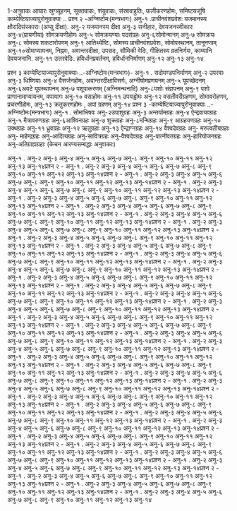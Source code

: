 1-अनुवाकः
आघारः
स्रुग्व्यूहनम्, सूक्तवाकः, शंयुवाकः, संस्रावाहुतिः, फलीकरणहोमः, समिष्टयजूंषि
काम्येष्टियाज्यापुरोनुवाक्याः ..
प्रश्न २ -अग्निष्टोमः(मन्त्रभागः)
अनु-१ .प्राचीनवंशप्रवेशः यजमानस्य क्षौरादिसंस्काराः (अप्सु दीक्षा).
अनु-२ यजमानस्य दीक्षा
अनु-३ सनीहारः, देवयजनस्वीकारः
अनु-४(प्रायणीया) सोमक्रयणीहोमः
अनु-५ सोमक्रयण्याः पदसंग्रहः
अनु-६सोमोन्मानम्
अनु-७ सोमक्रयः
अनु-८ सोमस्य शकटारोपणम्
अनु-९ आतिथ्येष्टिः, सोमस्य प्राचीनवंशप्रवेशः, सोमोपस्थानम्, तानूनप्त्रम्
अनु-१०सोमाप्यायनम्, निह्नवः, अवान्तरदीक्षा, उपसदः, सौमिकी वेदिः, गीक्षितस्य व्रतनिर्णयः, काम्यानि देवयजनानि.
अनु-११ उत्तरवेदिः. हविर्धानप्रवर्तनम्, हविर्धाननिर्माणम्
अनु-१२
अनु-१३
अनु-१४

प्रश्न ३ काम्येष्टियाज्यापुरोनुवाक्याः ..-अग्निष्टोमः(मन्त्रभागः)-
अनु-१ . सदोमण्डपनिर्माणम्
अनु-२ उपरवाः
अनु-३ धिष्णियाः
अनु-४ वैसर्जनहोमः, अवान्तरदीक्षाविसर्गः, अग्नीषोमप्रणयनम्
अनु-५ यूपच्छेदनम्
अनु-६अवटे यूपस्थापनम्
अनु-७ पशूपाकरणम् (अग्निमन्थनादि)
अनु-८पशोः संज्ञपनम्
अनु-९ पशोः प्राणानामाप्यायनम्, वपायागः
अनु-१० वसाहोमः
अनु-११ उपयड्ढोमः
अनु-१२ वसतीवरीग्रहणम्, सोमावरोहणम्, प्रचरणीहोमः,
अनु-१३ क्रतुकरणहोमः , अपां ग्रहणम्
अनु-१४
प्रश्न ३ -काम्येष्टियाज्यापुरोनुवाक्याः ..-अग्निष्टोमः(मन्त्रभागः)
अनु-१ . सोमाभिषवः
अनु-२उपाशुग्रहः
अनु-३ अन्तर्यामग्रहः
अनु-४ ऐन्द्रवायवग्रहः
अनु-५ मैत्रावरुणग्रहः
अनु-६आश्विनग्रहः
अनु-७ शुक्रग्रहः
अनु-८मन्थिग्रहः
अनु-९ आग्रहयणग्रहः
अनु-१० उक्थग्रहः
अनु-११ ध्रुवग्रहः
अनु-१२ ऋतुग्रहाः
अनु-१३ ऐन्द्राग्नग्रहः
अनु-१४ वैश्वदेवग्रहः
अनु- मरुत्वतीयग्रहाः
अनु- माहेन्द्रग्रहः
अनु-आदित्यग्रहः
अनु-सावित्रग्रहः
अनु-वैश्वदेवग्रहः
अनु-पात्नीवतग्रहः
अनु-हारियोजनग्रहः
अनु-अतिग्राह्यग्रहाः
(केचन आरण्यसम्बद्धाः अनुवाकाः)


अनु-१ .
अनु-२
अनु-३
अनु-४
अनु-५
अनु-६
अनु-७
अनु-८
अनु-९
अनु-१०
अनु-११
अनु-१२
अनु-१३
अनु-१४प्रश्न २ -
अनु-१ .
अनु-२
अनु-३
अनु-४
अनु-५
अनु-६
अनु-७
अनु-८
अनु-९
अनु-१०
अनु-११
अनु-१२
अनु-१३
अनु-१४प्रश्न २ -
अनु-१ .
अनु-२
अनु-३
अनु-४
अनु-५
अनु-६
अनु-७
अनु-८
अनु-९
अनु-१०
अनु-११
अनु-१२
अनु-१३
अनु-१४प्रश्न २ -
अनु-१ .
अनु-२
अनु-३
अनु-४
अनु-५
अनु-६
अनु-७
अनु-८
अनु-९
अनु-१०
अनु-११
अनु-१२
अनु-१३
अनु-१४प्रश्न २ -
अनु-१ .
अनु-२
अनु-३
अनु-४
अनु-५
अनु-६
अनु-७
अनु-८
अनु-९
अनु-१०
अनु-११
अनु-१२
अनु-१३
अनु-१४प्रश्न २ -
अनु-१ .
अनु-२
अनु-३
अनु-४
अनु-५
अनु-६
अनु-७
अनु-८
अनु-९
अनु-१०
अनु-११
अनु-१२
अनु-१३
अनु-१४प्रश्न २ -
अनु-१ .
अनु-२
अनु-३
अनु-४
अनु-५
अनु-६
अनु-७
अनु-८
अनु-९
अनु-१०
अनु-११
अनु-१२
अनु-१३
अनु-१४प्रश्न २ -
अनु-१ .
अनु-२
अनु-३
अनु-४
अनु-५
अनु-६
अनु-७
अनु-८
अनु-९
अनु-१०
अनु-११
अनु-१२
अनु-१३
अनु-१४प्रश्न २ -
अनु-१ .
अनु-२
अनु-३
अनु-४
अनु-५
अनु-६
अनु-७
अनु-८
अनु-९
अनु-१०
अनु-११
अनु-१२
अनु-१३
अनु-१४प्रश्न २ -
अनु-१ .
अनु-२
अनु-३
अनु-४
अनु-५
अनु-६
अनु-७
अनु-८
अनु-९
अनु-१०
अनु-११
अनु-१२
अनु-१३
अनु-१४प्रश्न २ -
अनु-१ .
अनु-२
अनु-३
अनु-४
अनु-५
अनु-६
अनु-७
अनु-८
अनु-९
अनु-१०
अनु-११
अनु-१२
अनु-१३
अनु-१४प्रश्न २ -
अनु-१ .
अनु-२
अनु-३
अनु-४
अनु-५
अनु-६
अनु-७
अनु-८
अनु-९
अनु-१०
अनु-११
अनु-१२
अनु-१३
अनु-१४प्रश्न २ -
अनु-१ .
अनु-२
अनु-३
अनु-४
अनु-५
अनु-६
अनु-७
अनु-८
अनु-९
अनु-१०
अनु-११
अनु-१२
अनु-१३
अनु-१४प्रश्न २ -
अनु-१ .
अनु-२
अनु-३
अनु-४
अनु-५
अनु-६
अनु-७
अनु-८
अनु-९
अनु-१०
अनु-११
अनु-१२
अनु-१३
अनु-१४प्रश्न २ -
अनु-१ .
अनु-२
अनु-३
अनु-४
अनु-५
अनु-६
अनु-७
अनु-८
अनु-९
अनु-१०
अनु-११
अनु-१२
अनु-१३
अनु-१४प्रश्न २ -
अनु-१ .
अनु-२
अनु-३
अनु-४
अनु-५
अनु-६
अनु-७
अनु-८
अनु-९
अनु-१०
अनु-११
अनु-१२
अनु-१३
अनु-१४प्रश्न २ -
अनु-१ .
अनु-२
अनु-३
अनु-४
अनु-५
अनु-६
अनु-७
अनु-८
अनु-९
अनु-१०
अनु-११
अनु-१२
अनु-१३
अनु-१४प्रश्न २ -
अनु-१ .
अनु-२
अनु-३
अनु-४
अनु-५
अनु-६
अनु-७
अनु-८
अनु-९
अनु-१०
अनु-११
अनु-१२
अनु-१३
अनु-१४प्रश्न २ -
अनु-१ .
अनु-२
अनु-३
अनु-४
अनु-५
अनु-६
अनु-७
अनु-८
अनु-९
अनु-१०
अनु-११
अनु-१२
अनु-१३
अनु-१४प्रश्न २ -
अनु-१ .
अनु-२
अनु-३
अनु-४
अनु-५
अनु-६
अनु-७
अनु-८
अनु-९
अनु-१०
अनु-११
अनु-१२
अनु-१३
अनु-१४प्रश्न २ -
अनु-१ .
अनु-२
अनु-३
अनु-४
अनु-५
अनु-६
अनु-७
अनु-८
अनु-९
अनु-१०
अनु-११
अनु-१२
अनु-१३
अनु-१४प्रश्न २ -
अनु-१ .
अनु-२
अनु-३
अनु-४
अनु-५
अनु-६
अनु-७
अनु-८
अनु-९
अनु-१०
अनु-११
अनु-१२
अनु-१३
अनु-१४प्रश्न २ -
अनु-१ .
अनु-२
अनु-३
अनु-४
अनु-५
अनु-६
अनु-७
अनु-८
अनु-९
अनु-१०
अनु-११
अनु-१२
अनु-१३
अनु-१४प्रश्न २ -
अनु-१ .
अनु-२
अनु-३
अनु-४
अनु-५
अनु-६
अनु-७
अनु-८
अनु-९
अनु-१०
अनु-११
अनु-१२
अनु-१३
अनु-१४प्रश्न २ -
अनु-१ .
अनु-२
अनु-३
अनु-४
अनु-५
अनु-६
अनु-७
अनु-८
अनु-९
अनु-१०
अनु-११
अनु-१२
अनु-१३
अनु-१४प्रश्न २ -
अनु-१ .
अनु-२
अनु-३
अनु-४
अनु-५
अनु-६
अनु-७
अनु-८
अनु-९
अनु-१०
अनु-११
अनु-१२
अनु-१३
अनु-१४प्रश्न २ -
अनु-१ .
अनु-२
अनु-३
अनु-४
अनु-५
अनु-६
अनु-७
अनु-८
अनु-९
अनु-१०
अनु-११
अनु-१२
अनु-१३
अनु-१४प्रश्न २ -
अनु-१ .
अनु-२
अनु-३
अनु-४
अनु-५
अनु-६
अनु-७
अनु-८
अनु-९
अनु-१०
अनु-११
अनु-१२
अनु-१३
अनु-१४प्रश्न २ -
अनु-१ .
अनु-२
अनु-३
अनु-४
अनु-५
अनु-६
अनु-७
अनु-८
अनु-९
अनु-१०
अनु-११
अनु-१२
अनु-१३
अनु-१४प्रश्न २ -
अनु-१ .
अनु-२
अनु-३
अनु-४
अनु-५
अनु-६
अनु-७
अनु-८
अनु-९
अनु-१०
अनु-११
अनु-१२
अनु-१३
अनु-१४प्रश्न २ -
अनु-१ .
अनु-२
अनु-३
अनु-४
अनु-५
अनु-६
अनु-७
अनु-८
अनु-९
अनु-१०
अनु-११
अनु-१२
अनु-१३
अनु-१४प्रश्न २ -
अनु-१ .
अनु-२
अनु-३
अनु-४
अनु-५
अनु-६
अनु-७
अनु-८
अनु-९
अनु-१०
अनु-११
अनु-१२
अनु-१३
अनु-१४प्रश्न २ -
अनु-१ .
अनु-२
अनु-३
अनु-४
अनु-५
अनु-६
अनु-७
अनु-८
अनु-९
अनु-१०
अनु-११
अनु-१२
अनु-१३
अनु-१४प्रश्न २ -
अनु-१ .
अनु-२
अनु-३
अनु-४
अनु-५
अनु-६
अनु-७
अनु-८
अनु-९
अनु-१०
अनु-११
अनु-१२
अनु-१३
अनु-१४प्रश्न २ -
अनु-१ .
अनु-२
अनु-३
अनु-४
अनु-५
अनु-६
अनु-७
अनु-८
अनु-९
अनु-१०
अनु-११
अनु-१२
अनु-१३
अनु-१४
